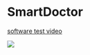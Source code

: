 # SmartDoctor
[software test video](https://www.google.com)

<p float="left">
  <img src="https://github.com/yasinrezaei/SmartDoctor/tree/main/images/1.jpg width="49%" />
 
</p>

